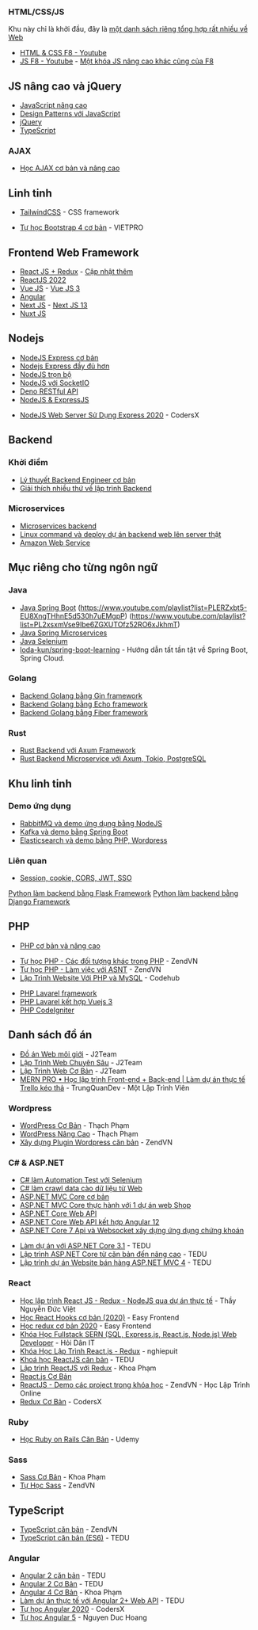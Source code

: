 ### HTML/CSS/JS 
Khu này chỉ là khởi đầu, đây là [một danh sách riêng tổng hợp rất nhiều về Web](./khoa-hoc/js-ecosystem.md)

- [HTML & CSS F8 - Youtube](https://www.youtube.com/playlist?list=PL_-VfJajZj0U9nEXa4qyfB4U5ZIYCMPlz)
- [JS F8 - Youtube](https://www.youtube.com/playlist?list=PL_-VfJajZj0VgpFpEVFzS5Z-lkXtBe-x5) - [Một khóa JS nâng cao khác cũng của F8](https://www.youtube.com/playlist?list=PL_-VfJajZj0U1MSx1IMu13oLJq2nM97ac)


## JS nâng cao và jQuery
- [JavaScript nâng cao](https://www.youtube.com/playlist?list=PL_-VfJajZj0U1MSx1IMu13oLJq2nM97ac)
- [Design Patterns với JavaScript](https://www.youtube.com/playlist?list=PLw0w5s5b9NK7TSuHpxOMvVtRuaEgHQczQ)
- [jQuery](https://www.youtube.com/playlist?list=PLRhlTlpDUWsyAGY7FDGSndEhOD3F2Ruhm)
- [TypeScript](https://www.youtube.com/playlist?list=PLncHg6Kn2JT5emvXmG6kgeGkrQjRqxsb4)

### AJAX
* [Học AJAX cơ bản và nâng cao](https://hoclaptrinh.vn/tutorial/hoc-ajax)

## Linh tinh
- [TailwindCSS](https://www.youtube.com/playlist?list=PLd8OdiciAE1TkDTHIytrVT5Eamgseh9LU) - CSS framework
<!-- - [HTMX]() - Thư viện front-end JavaScript -->
* [Tự học Bootstrap 4 cơ bản](https://www.youtube.com/playlist?list=PLQi-dJ8Gqv2i1NHD8f-E2w-zrrr9G7HUJ) - VIETPRO

## Frontend Web Framework 
- [React JS + Redux](https://www.youtube.com/playlist?list=PLJ5qtRQovuEOoKffoCBzTfvzMTTORnoyp) - [Cập nhật thêm](https://www.youtube.com/playlist?list=PLd8OdiciAE1REwyIQ1dNwzB5R_ateRwrA)
- [ReactJS 2022](https://www.youtube.com/playlist?list=PL_-VfJajZj0UXjlKfBwFX73usByw3Ph9Q)
- [Vue JS](https://www.youtube.com/playlist?list=PLU4OBh9yHE95G_Y1cUVY-5Mc9P-rQBY3F) - [Vue JS 3](https://www.youtube.com/playlist?list=PLU4OBh9yHE94sZ3TPGt0QG_PIwrZ1QF6i)
- [Angular](https://www.youtube.com/playlist?list=PLiNjao7yG414jM-CS3qVGMvlyKU0kDOkz)
- [Next JS](https://www.youtube.com/playlist?list=PLv6GftO355AvWAQv4or-RE2RAFFXaI3Jz) - [Next JS 13](https://www.youtube.com/watch?v=XIGx1sfvRoc)
- [Nuxt JS](https://www.youtube.com/playlist?list=PLU4OBh9yHE95vUcrqa0IBQLmuajUR-Bb9)


## Nodejs
- [NodeJS Express cơ bản](https://www.youtube.com/playlist?list=PL_-VfJajZj0VatBpaXkEHK_UPHL7dW6I3)
- [Nodejs Express đầy đủ hơn](https://www.youtube.com/playlist?list=PLodO7Gi1F7R1GMefX_44suLAaXnaNYMyC)
- [NodeJS trọn bộ](https://www.youtube.com/playlist?list=PLqnlyu33Xy-6g7IqU5-3BXOfewcJKoL08)
- [NodeJS với SocketIO](https://www.youtube.com/playlist?list=PLaDCaCbr3vmlmCC84sCzhHySIi73pipwV)
- [Deno RESTful API](https://www.youtube.com/playlist?list=PLVDJsRQrTUz5KfuXJIRYwUO9nH95odjtB)
- [NodeJS & ExpressJS](https://www.youtube.com/playlist?list=PL_-VfJajZj0VatBpaXkEHK_UPHL7dW6I3)
* [NodeJS Web Server Sử Dụng Express 2020](https://www.youtube.com/playlist?list=PLkY6Xj8Sg8-s-m-qFBQFoeNSfpCTBiwMU) - CodersX


## Backend
### Khởi điểm
- [Lý thuyết Backend Engineer cơ bản](https://www.youtube.com/playlist?list=PLw-L1SGSvTEcBzw9FsP5UFWqrErzS2jE2)
- [Giải thích nhiều thứ về lập trình Backend](https://youtube.com/playlist?list=PL80CNtS5d8_xw7D9YY9lZKgSxj8ULRw7C&si=t6MObEiXEa82uwwG)

### Microservices
- [Microservices backend](https://www.youtube.com/playlist?list=PLw0w5s5b9NK5SUfrJ8rjIMYitT9K8WB8W)
- [Linux command và deploy dự án backend web lên server thật](https://www.youtube.com/playlist?list=PL_-VfJajZj0XGfh528VqhlgXUfzw1Y0N7)
- [Amazon Web Service](https://www.youtube.com/playlist?list=PLjCpH2Qpki-sTjdlYXE8AifSKQFa8ZL23)


## Mục riêng cho từng ngôn ngữ
### Java
- [Java Spring Boot](https://www.youtube.com/playlist?list=PLWBrqglnjNl2xQqLFXnu5H2LzDuxpbutD)
(https://www.youtube.com/playlist?list=PLERZxbt5-EU8XngTHhnE5d530h7uEMgpP)
(https://www.youtube.com/playlist?list=PL2xsxmVse9Ibe6ZGXUTOfz52RO6xJkhmT)
- [Java Spring Microservices](https://www.youtube.com/playlist?list=PLnKoBOgxxO68WAD4RsdfkrhZDpd5a4cy0)
- [Java Selenium](https://www.youtube.com/playlist?list=PLgcMOggxCIP0-FvEujgl6SfzYOorjcgwU)
- [loda-kun/spring-boot-learning](https://github.com/loda-kun/spring-boot-learning) - Hướng dẫn tất tần tật về Spring Boot, Spring Cloud.

### Golang 
- [Backend Golang bằng Gin framework](https://www.youtube.com/playlist?list=PLOsM_3jFFQRl3tAqDVU-nPJOHBfXJVnaM)
- [Backend Golang bằng Echo framework](https://www.youtube.com/playlist?list=PLC4c48H3oDRw1827KV6GY8g887UC8usn-)
- [Backend Golang bằng Fiber framework](https://www.youtube.com/playlist?list=PLV21qTqtW_f9oZZPtqMMFuueMkyOKbarH)


### Rust
- [Rust Backend với Axum Framework](https://www.youtube.com/playlist?list=PLFnEYduGTiXECmUCzYCjIG17DpFZP_nwY)
- [Rust Backend Microservice với Axum, Tokio, PostgreSQL](https://www.youtube.com/playlist?list=PLFnEYduGTiXEPQ1pVCcg5zxgBS4RwM6wd)

## Khu linh tinh
### Demo ứng dụng
- [RabbitMQ và demo ứng dụng bằng NodeJS](https://www.youtube.com/playlist?list=PLw0w5s5b9NK4V21Tv0_OTHxvwDFRihC0R)
- [Kafka và demo bằng Spring Boot](https://www.youtube.com/playlist?list=PLsfLgp1K1xQ42CWP8dsIa7OT2EJFnRGGd)
- [Elasticsearch và demo bằng PHP, Wordpress](https://www.youtube.com/playlist?list=PLwJr0JSP7i8AgjUjKnecVUN2i3txuS-1J)

### Liên quan
- [Session, cookie, CORS, JWT, SSO](https://www.youtube.com/playlist?list=PL_-VfJajZj0VaEt6Q1Z_CSg_Ci9aP9oQ1)





[Python làm backend bằng Flask Framework](https://www.youtube.com/playlist?list=PLlVHoHHccp28Q_4XoHAFuNsi92wBeI3Fw)
[Python làm backend bằng Django Framework](https://www.youtube.com/playlist?list=PLZEIt444jqpB1j3RD4BrYm9JmNVYuzVNm)

## PHP
- [PHP cơ bản và nâng cao](https://youtube.com/playlist?list=PLaevEBkXyvnXEMoe6ZHFJGjPDb_eCCVNc&si=j8UWIPzFawRR-yCh)
* [Tự học PHP - Các đối tượng khác trong PHP](https://www.youtube.com/playlist?list=PLv6GftO355Av7YIhRHajDEWCHq1viEKEy) - ZendVN
* [Tự học PHP - Làm việc với ASNT](https://www.youtube.com/playlist?list=PLv6GftO355At4rfAAqGCtokc3W1uDnv28) - ZendVN
* [Lập Trình Website Với PHP và MySQL](https://www.codehub.com.vn/Lap-Trinh-Website-Voi-PHP-va-MySQL) - Codehub
- [PHP Lavarel framework](https://www.youtube.com/playlist?list=PLzrVYRai0riQ-K705397wDnlhhWu-gAUh)
- [PHP Lavarel kết hợp Vuejs 3](https://www.youtube.com/playlist?list=PLMkmukSzUsWVmgiRMcx4qKFwJjtxS0TDD)
- [PHP CodeIgniter](https://www.youtube.com/playlist?list=PLvS5fHxBdC7YhXYsdfjKH4nXkhNhFMkEi)



## Danh sách đồ án
* [Đồ án Web môi giới](https://www.youtube.com/playlist?list=PLiyVagO7GfBE1j4vjp-QLc1KHR1LPIl3G) - J2Team
* [Lập Trình Web Chuyên Sâu](https://www.youtube.com/playlist?list=PLiyVagO7GfBE1l9XIGemSpy8bnm7QDmsY) - J2Team
* [Lập Trình Web Cơ Bản](https://www.youtube.com/playlist?list=PLiyVagO7GfBE3_b-4lJEVk7iq1pHQ-xcM) - J2Team
* [MERN PRO • Học lập trình Front-end + Back-end | Làm dự án thực tế Trello kéo thả](https://www.youtube.com/playlist?list=PLP6tw4Zpj-RJP2-YrhtkWqObMQ-AA4TDy) - TrungQuanDev - Một Lập Trình Viên


### Wordpress
* [WordPress Cơ Bản](https://www.youtube.com/playlist?list=PLl4nkmb3a8w3qzoFaXLsPohofWUMTOHBU) - Thạch Phạm
* [WordPress Nâng Cao](https://www.youtube.com/playlist?list=PLl4nkmb3a8w3qzoFaXLsPohofWUMTOHBU) - Thạch Phạm
* [Xây dựng Plugin Wordpress căn bản](https://www.youtube.com/playlist?list=PLv6GftO355AucJ4Td8_6h007nQuVJQsPN) - ZendVN

### C# & ASP.NET
- [C# làm Automation Test với Selenium](https://www.youtube.com/playlist?list=PL33lvabfss1ys_UxBqlKvdm6mVs1sL9T2)
- [C# làm crawl data cào dữ liệu từ Web](https://www.youtube.com/playlist?list=PL33lvabfss1w4-G4wujhFVZGTlFkooCck)
- [ASP.NET MVC Core cơ bản](https://www.youtube.com/playlist?list=PLRhlTlpDUWsxSup77UnO2pWEkr4ahTohJ)
- [ASP.NET MVC Core thực hành với 1 dự án web Shop](https://www.youtube.com/playlist?list=PLRhlTlpDUWsyN_FiVQrDWMtHix_E2A_UD)
- [ASP.NET Core Web API](https://www.youtube.com/playlist?list=PLE5Bje814fYbhdwSHiHN9rlwJlwJ2YD3t)
- [ASP.NET Core Web API kết hợp Angular 12](https://www.youtube.com/playlist?list=PLiNjao7yG415y_J0G21QUc40akV2vRntP)
- [ASP.NET Core 7 Api và Websocket xây dựng ứng dụng chứng khoán](https://www.youtube.com/watch?v=hNoCIW4iM10)
* [Làm dự án với ASP.NET Core 3.1](https://tedu.com.vn/khoa-hoc/lam-du-an-voi-aspnet-core-31-34.html) - TEDU
* [Lập trình ASP.NET Core từ căn bản đến nâng cao](https://tedu.com.vn/khoa-hoc/lap-trinh-aspnet-core-tu-co-ban-den-nang-cao-33.html) - TEDU
* [Lập trình dự án Website bán hàng ASP.NET MVC 4](https://tedu.com.vn/khoa-hoc/lap-trinh-du-an-website-ban-hang-aspnet-mvc-4-1.html) - TEDU


### React

* [Học lập trình React JS - Redux - NodeJS qua dự án thực tế](https://www.youtube.com/playlist?list=PLmbxe7ftoDqSNf5yGMhbDNjIZIM5mQ7Ow) - Thầy Nguyễn Đức Việt
* [Học React Hooks cơ bản (2020)](https://www.youtube.com/playlist?list=PLeS7aZkL6GOsHNoyeEpeL8B1PnbKoQD9m) - Easy Frontend
* [Học redux cơ bản 2020](https://www.youtube.com/playlist?list=PLeS7aZkL6GOvCz3GiOtvtDXChJRuebb7S) - Easy Frontend
* [Khóa Học Fullstack SERN (SQL, Express.js, React.js, Node.js) Web Developer](https://youtube.com/playlist?list=PLncHg6Kn2JT6E38Z3kit9Hnif1xC_9VqI) - Hỏi Dân IT
* [Khóa Học Lập Trình React.js - Redux](https://www.youtube.com/playlist?list=PLJ5qtRQovuEOoKffoCBzTfvzMTTORnoyp) - nghiepuit
* [Khoá học ReactJS căn bản](https://tedu.com.vn/khoa-hoc/khoa-hoc-reactjs-can-ban-25.html) - TEDU
* [Lập trình ReactJS với Redux](https://www.youtube.com/playlist?list=PLzrVYRai0riQFEN586LOz3eMv2Rgy6WXS) - Khoa Phạm
* [React.js Cơ Bản](https://www.youtube.com/playlist?list=PLzrVYRai0riSPcINVFvaCaM7Ul55DzpLd)
* [ReactJS - Demo các project trong khóa học](https://www.youtube.com/playlist?list=PLv6GftO355Av08p6Zi1I67VYw47nMS8xO) - ZendVN - Học Lập Trình Online
* [Redux Cơ Bản](https://www.youtube.com/playlist?list=PLkY6Xj8Sg8-tmotihDcWZN0LvtXFyxmRZ) - CodersX


### Ruby

* [Học Ruby on Rails Căn Bản](https://www.udemy.com/course/hoc-ruby-on-rails-can-ban) - Udemy


### Sass

* [Sass Cơ Bản](https://www.youtube.com/playlist?list=PLzrVYRai0riSWPPRE6Ib99zd5fV4YYH0Q) - Khoa Phạm
* [Tự Học Sass](https://www.youtube.com/playlist?list=PLv6GftO355AtWld1EE7SBAH-OkKKt23Bb) - ZendVN


## TypeScript

* [TypeScript căn bản](https://www.youtube.com/playlist?list=PLv6GftO355AsQtYp_YrsqEihOCiNlZkCb) - ZendVN
* [TypeScript căn bản (ES6)](https://tedu.com.vn/khoa-hoc/khoa-hoc-su-dung-typescript-can-ban-9.html) - TEDU


### Angular

* [Angular 2 căn bản](https://tedu.com.vn/khoa-hoc/khoa-hoc-angular-2-can-ban-10.html) - TEDU
* [Angular 2 Cơ Bản](https://tedu.com.vn/khoa-hoc/khoa-hoc-angular2-can-ban-10.html) - TEDU
* [Angular 4 Cơ Bản](https://www.youtube.com/playlist?list=PLzrVYRai0riTA1m7Dasg8eraBr6R9nFgC) - Khoa Phạm
* [Làm dự án thực tế với Angular 2+ Web API](https://tedu.com.vn/khoa-hoc/lam-du-an-thuc-te-voi-angular-2-web-api-13.html) - TEDU
* [Tự học Angular 2020](https://www.youtube.com/playlist?list=PLkY6Xj8Sg8-uBQaBU8wMLo2CrFkE-9VIZ) - CodersX
* [Tự học Angular 5](https://www.youtube.com/playlist?list=PLWBrqglnjNl1qQw2nH5O1A8W_DVC3xo-V) - Nguyen Duc Hoang